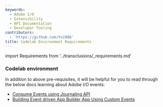 ```yaml
---
keywords:
  - Adobe I/O
  - Extensibility
  - API Documentation
  - Developer Tooling
contributors:
  - 'https://github.com/Yu1986'
title: Codelab Environment Requirements
---
```


import Requirements from '../transclusions/_requirements.md'

<Requirements/>

### Codelab environment

In addition to above pre-requisites, it will be helpful for you to read through the below docs learning about Adobe I/O events: 

* [Consume Events using Journaling API](../journaling-events/index.md)
* [Building Event driven App Builder App Using Custom Events](../event-driven/index.md)


